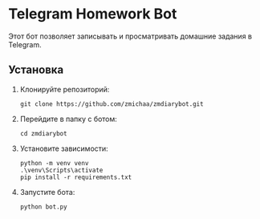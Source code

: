 # Telegram Homework Bot

Этот бот позволяет записывать и просматривать домашние задания в Telegram.

## Установка

1. Клонируйте репозиторий:
   ```
   git clone https://github.com/zmichaa/zmdiarybot.git
   ```
2. Перейдите в папку с ботом:
   ```
   cd zmdiarybot
   ```
3. Установите зависимости:
   ```
   python -m venv venv
   .\venv\Scripts\activate
   pip install -r requirements.txt
   ```
4. Запустите бота:
   ```
   python bot.py
   ```